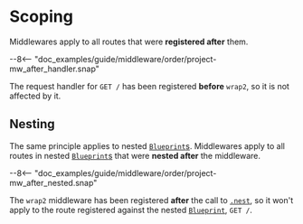 # Scoping

Middlewares apply to all routes that were **registered after** them.

--8<-- "doc_examples/guide/middleware/order/project-mw_after_handler.snap"

The request handler for `GET /` has been registered **before** `wrap2`, so it is not affected by it.

## Nesting

The same principle applies to nested [`Blueprint`s][Blueprint].
Middlewares apply to all routes in nested [`Blueprint`s][Blueprint] that were **nested after** the middleware.

--8<-- "doc_examples/guide/middleware/order/project-mw_after_nested.snap"

The `wrap2` middleware has been registered **after** the call to [`.nest`][nest],
so it won't apply to the route registered against the nested [`Blueprint`][Blueprint], `GET /`.

[Blueprint]: /api_reference/pavex/blueprint/struct.Blueprint.html
[nest]: /api_reference/pavex/blueprint/struct.Blueprint.html#method.nest
